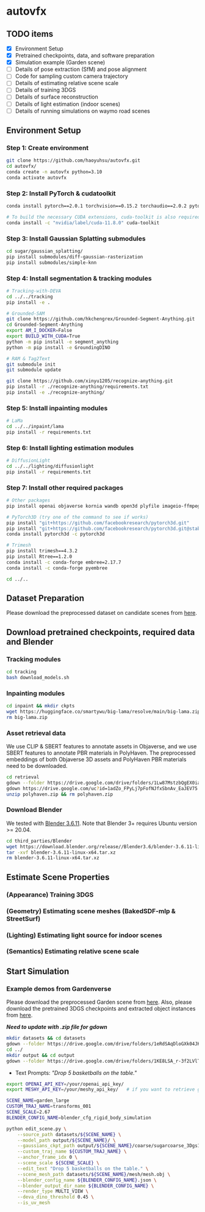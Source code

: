 # autovfx

## TODO items
- [x] Environment Setup
- [x] Pretrained checkpoints, data, and software preparation
- [x] Simulation example (Garden scene)
- [ ] Details of pose extraction (SfM) and pose alignment
- [ ] Code for sampling custom camera trajectory
- [ ] Details of estimating relative scene scale
- [ ] Details of training 3DGS
- [ ] Details of surface reconstruction
- [ ] Details of light estimation (indoor scenes)
- [ ] Details of running simulations on waymo road scenes

## Environment Setup

### Step 1: Create environment
```bash
git clone https://github.com/haoyuhsu/autovfx.git
cd autovfx/
conda create -n autovfx python=3.10
conda activate autovfx
```

### Step 2: Install PyTorch & cudatoolkit
```bash
conda install pytorch==2.0.1 torchvision==0.15.2 torchaudio==2.0.2 pytorch-cuda=11.8 -c pytorch -c nvidia

# To build the necessary CUDA extensions, cuda-toolkit is also required. (Optional)
conda install -c "nvidia/label/cuda-11.8.0" cuda-toolkit
```

### Step 3: Install Gaussian Splatting submodules
```bash
cd sugar/gaussian_splatting/
pip install submodules/diff-gaussian-rasterization
pip install submodules/simple-knn
```

### Step 4: Install segmentation & tracking modules
```bash
# Tracking-with-DEVA
cd ../../tracking
pip install -e .

# Grounded-SAM
git clone https://github.com/hkchengrex/Grounded-Segment-Anything.git
cd Grounded-Segment-Anything
export AM_I_DOCKER=False
export BUILD_WITH_CUDA=True
python -m pip install -e segment_anything
python -m pip install -e GroundingDINO

# RAM & Tag2Text
git submodule init
git submodule update

git clone https://github.com/xinyu1205/recognize-anything.git
pip install -r ./recognize-anything/requirements.txt
pip install -e ./recognize-anything/
```

### Step 5: Install inpainting modules
```bash
# LaMa
cd ../../inpaint/lama
pip install -r requirements.txt
```

### Step 6: Install lighting estimation modules
```bash
# DiffusionLight
cd ../../lighting/diffusionlight
pip install -r requirements.txt
```

### Step 7: Install other required packages
```bash
# Other packages
pip install openai objaverse kornia wandb open3d plyfile imageio-ffmpeg einops e3nn pygltflib lpips scann open_clip_torch sentence-transformers==2.7.0

# PyTorch3D (try one of the command to see if works)
pip install "git+https://github.com/facebookresearch/pytorch3d.git"
pip install "git+https://github.com/facebookresearch/pytorch3d.git@stable"
conda install pytorch3d -c pytorch3d

# Trimesh
pip install trimesh==4.3.2
pip install Rtree==1.2.0
conda install -c conda-forge embree=2.17.7
conda install -c conda-forge pyembree

cd ../..
```


## Dataset Preparation

Please download the preprocessed dataset on candidate scenes from [here](https://drive.google.com/drive/folders/1eRdSAqDloGXk04JK60v3io6GHWdomy2N?usp=sharing).


## Download pretrained checkpoints, required data and Blender

### Tracking modules
```bash
cd tracking
bash download_models.sh
```

### Inpainting modules
```bash
cd inpaint && mkdir ckpts
wget https://huggingface.co/smartywu/big-lama/resolve/main/big-lama.zip && unzip big-lama.zip -d ckpts
rm big-lama.zip
```

### Asset retrieval data
We use CLIP & SBERT features to annotate assets in Objaverse, and we use SBERT features to annotate PBR materials in PolyHaven. The preprocessed embeddings of both Objaverse 3D assets and PolyHaven PBR materials need to be downloaded. 

```bash
cd retrieval
gdown --folder https://drive.google.com/drive/folders/1Lw87MstzbQgEX0iacTm9GpLYK2UE3gNm
gdown https://drive.google.com/uc?id=1adZo_FPyLj7pFofNJfxSbnAv_EaJEV75
unzip polyhaven.zip && rm polyhaven.zip
```

### Download Blender 
We tested with [Blender 3.6.11](https://www.blender.org/download/release/Blender3.6/blender-3.6.11-linux-x64.tar.xz). Note that Blender 3+ requires Ubuntu version >= 20.04.

```bash
cd third_parties/Blender
wget https://download.blender.org/release//Blender3.6/blender-3.6.11-linux-x64.tar.xz
tar -xvf blender-3.6.11-linux-x64.tar.xz
rm blender-3.6.11-linux-x64.tar.xz
```

## Estimate Scene Properties


### (Appearance) Training 3DGS


### (Geometry) Estimating scene meshes (BakedSDF-mlp & StreetSurf)


### (Lighting) Estimating light source for indoor scenes


### (Semantics) Estimating relative scene scale



## Start Simulation

### Example demos from Gardenverse
Please download the preprocessed Garden scene from [here](https://drive.google.com/drive/folders/1eRdSAqDloGXk04JK60v3io6GHWdomy2N?usp=sharing). Also, please download the pretrained 3DGS checkpoints and extracted object instances from [here](https://drive.google.com/drive/folders/1KE8LSA_r-3f2LVlTLJ5k4SHENvbwdAfN?usp=sharing).

***Need to update with .zip file for gdown***
```bash
mkdir datasets && cd datasets
gdown --folder https://drive.google.com/drive/folders/1eRdSAqDloGXk04JK60v3io6GHWdomy2N
cd ../
mkdir output && cd output
gdown --folder https://drive.google.com/drive/folders/1KE8LSA_r-3f2LVlTLJ5k4SHENvbwdAfN
```

- Text Prompts: *"Drop 5 basketballs on the table."*
```bash
export OPENAI_API_KEY=/your/openai_api_key/
export MESHY_API_KEY=/your/meshy_api_key/   # if you want to retrieve generated 3D assets

SCENE_NAME=garden_large
CUSTOM_TRAJ_NAME=transforms_001
SCENE_SCALE=2.67
BLENDER_CONFIG_NAME=blender_cfg_rigid_body_simulation

python edit_scene.py \
    --source_path datasets/${SCENE_NAME} \
    --model_path output/${SCENE_NAME}/ \
    --gaussians_ckpt_path output/${SCENE_NAME}/coarse/sugarcoarse_3Dgs15000_densityestim02_sdfnorm02/22000.pt \
    --custom_traj_name ${CUSTOM_TRAJ_NAME} \
    --anchor_frame_idx 0 \
    --scene_scale ${SCENE_SCALE} \
    --edit_text "Drop 5 basketballs on the table." \
    --scene_mesh_path datasets/${SCENE_NAME}/mesh/mesh.obj \
    --blender_config_name ${BLENDER_CONFIG_NAME}.json \
    --blender_output_dir_name ${BLENDER_CONFIG_NAME} \
    --render_type MULTI_VIEW \
    --deva_dino_threshold 0.45 \
    --is_uv_mesh
```
